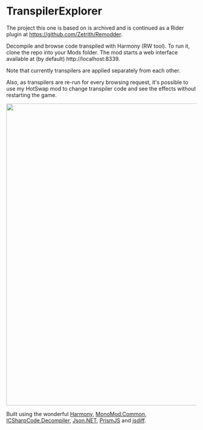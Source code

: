 # TranspilerExplorer

The project this one is based on is archived and is continued as a Rider plugin at https://github.com/Zetrith/Remodder.

Decompile and browse code transpiled with Harmony (RW tool). To run it, clone the repo into your Mods folder. The mod starts a web interface available at (by default) http://localhost:8339.

Note that currently transpilers are applied separately from each other.

Also, as transpilers are re-run for every browsing request, it's possible to use my HotSwap mod to change transpiler code and see the effects without restarting the game.

<img src="https://user-images.githubusercontent.com/43299315/126483454-9e349786-620a-4592-9bf5-b52c97a98f7a.png" width="800" />

Built using the wonderful [Harmony](https://github.com/pardeike/Harmony), [MonoMod.Common](https://github.com/MonoMod/MonoMod.Common), [ICSharpCode.Decompiler](https://github.com/icsharpcode/ILSpy/), [Json.NET](https://www.newtonsoft.com/json), [PrismJS](https://prismjs.com/) and [jsdiff](https://github.com/kpdecker/jsdiff).
